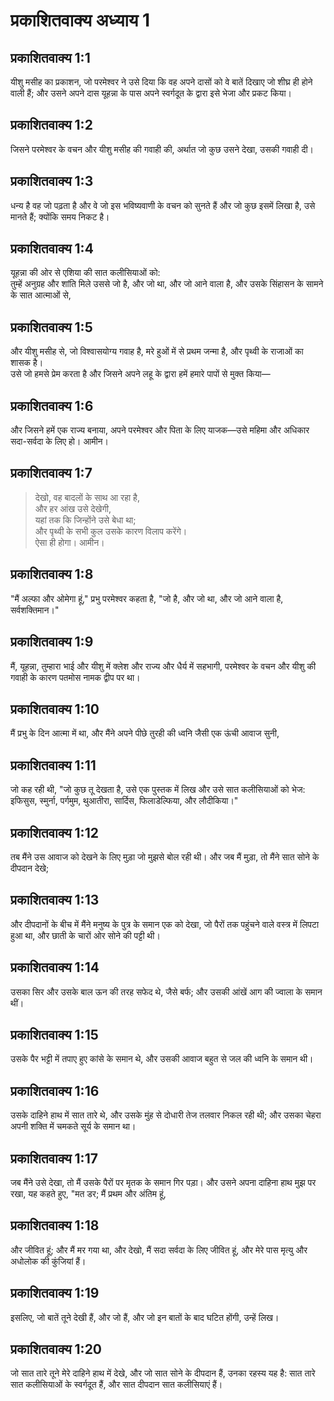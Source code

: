 # प्रकाशितवाक्य अध्याय 1

## प्रकाशितवाक्य 1:1

यीशु मसीह का प्रकाशन, जो परमेश्वर ने उसे दिया कि वह अपने दासों को वे बातें दिखाए जो शीघ्र ही होने वाली हैं; और उसने अपने दास यूहन्ना के पास अपने स्वर्गदूत के द्वारा इसे भेजा और प्रकट किया।

## प्रकाशितवाक्य 1:2

जिसने परमेश्वर के वचन और यीशु मसीह की गवाही की, अर्थात जो कुछ उसने देखा, उसकी गवाही दी।

## प्रकाशितवाक्य 1:3

धन्य है वह जो पढ़ता है और वे जो इस भविष्यवाणी के वचन को सुनते हैं और जो कुछ इसमें लिखा है, उसे मानते हैं; क्योंकि समय निकट है।

## प्रकाशितवाक्य 1:4

यूहन्ना की ओर से एशिया की सात कलीसियाओं को:  
तुम्हें अनुग्रह और शांति मिले उससे जो है, और जो था, और जो आने वाला है, और उसके सिंहासन के सामने के सात आत्माओं से,

## प्रकाशितवाक्य 1:5

और यीशु मसीह से, जो विश्वासयोग्य गवाह है, मरे हुओं में से प्रथम जन्मा है, और पृथ्वी के राजाओं का शासक है।  
उसे जो हमसे प्रेम करता है और जिसने अपने लहू के द्वारा हमें हमारे पापों से मुक्त किया—

## प्रकाशितवाक्य 1:6

और जिसने हमें एक राज्य बनाया, अपने परमेश्वर और पिता के लिए याजक—उसे महिमा और अधिकार सदा-सर्वदा के लिए हो। आमीन।

## प्रकाशितवाक्य 1:7

> देखो, वह बादलों के साथ आ रहा है,  
> और हर आंख उसे देखेगी,  
> यहां तक कि जिन्होंने उसे बेधा था;  
> और पृथ्वी के सभी कुल उसके कारण विलाप करेंगे।  
> ऐसा ही होगा। आमीन।

## प्रकाशितवाक्य 1:8

"मैं अल्फा और ओमेगा हूं," प्रभु परमेश्वर कहता है, "जो है, और जो था, और जो आने वाला है, सर्वशक्तिमान।"

## प्रकाशितवाक्य 1:9

मैं, यूहन्ना, तुम्हारा भाई और यीशु में क्लेश और राज्य और धैर्य में सहभागी, परमेश्वर के वचन और यीशु की गवाही के कारण पतमोस नामक द्वीप पर था।

## प्रकाशितवाक्य 1:10

मैं प्रभु के दिन आत्मा में था, और मैंने अपने पीछे तुरही की ध्वनि जैसी एक ऊंची आवाज सुनी,

## प्रकाशितवाक्य 1:11

जो कह रही थी, "जो कुछ तू देखता है, उसे एक पुस्तक में लिख और उसे सात कलीसियाओं को भेज: इफिसुस, स्मुर्ना, पर्गमुम, थुआतीरा, सार्दिस, फिलाडेल्फिया, और लौदीकिया।"

## प्रकाशितवाक्य 1:12

तब मैंने उस आवाज को देखने के लिए मुड़ा जो मुझसे बोल रही थी। और जब मैं मुड़ा, तो मैंने सात सोने के दीपदान देखे;

## प्रकाशितवाक्य 1:13

और दीपदानों के बीच में मैंने मनुष्य के पुत्र के समान एक को देखा, जो पैरों तक पहुंचने वाले वस्त्र में लिपटा हुआ था, और छाती के चारों ओर सोने की पट्टी थी।

## प्रकाशितवाक्य 1:14

उसका सिर और उसके बाल ऊन की तरह सफेद थे, जैसे बर्फ; और उसकी आंखें आग की ज्वाला के समान थीं।

## प्रकाशितवाक्य 1:15

उसके पैर भट्टी में तपाए हुए कांसे के समान थे, और उसकी आवाज बहुत से जल की ध्वनि के समान थी।

## प्रकाशितवाक्य 1:16

उसके दाहिने हाथ में सात तारे थे, और उसके मुंह से दोधारी तेज तलवार निकल रही थी; और उसका चेहरा अपनी शक्ति में चमकते सूर्य के समान था।

## प्रकाशितवाक्य 1:17

जब मैंने उसे देखा, तो मैं उसके पैरों पर मृतक के समान गिर पड़ा। और उसने अपना दाहिना हाथ मुझ पर रखा, यह कहते हुए, "मत डर; मैं प्रथम और अंतिम हूं,

## प्रकाशितवाक्य 1:18

और जीवित हूं; और मैं मर गया था, और देखो, मैं सदा सर्वदा के लिए जीवित हूं, और मेरे पास मृत्यु और अधोलोक की कुंजियां हैं।

## प्रकाशितवाक्य 1:19

इसलिए, जो बातें तूने देखी हैं, और जो हैं, और जो इन बातों के बाद घटित होंगी, उन्हें लिख।

## प्रकाशितवाक्य 1:20

जो सात तारे तूने मेरे दाहिने हाथ में देखे, और जो सात सोने के दीपदान हैं, उनका रहस्य यह है: सात तारे सात कलीसियाओं के स्वर्गदूत हैं, और सात दीपदान सात कलीसियाएं हैं।
